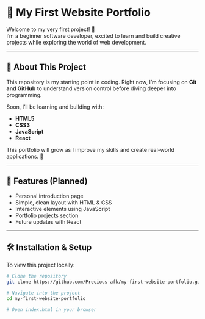 # 🌱 My First Website Portfolio

Welcome to my very first project! 🎉  
I’m a beginner software developer, excited to learn and build creative projects while exploring the world of web development.

---

## 📖 About This Project
This repository is my starting point in coding. Right now, I’m focusing on **Git and GitHub** to understand version control before diving deeper into programming.  

Soon, I’ll be learning and building with:
- **HTML5**
- **CSS3**
- **JavaScript**
- **React**

This portfolio will grow as I improve my skills and create real-world applications. 🚀

---

## 🚀 Features (Planned)
- Personal introduction page  
- Simple, clean layout with HTML & CSS  
- Interactive elements using JavaScript  
- Portfolio projects section  
- Future updates with React  

---

## 🛠️ Installation & Setup
To view this project locally:

```bash
# Clone the repository
git clone https://github.com/Precious-afk/my-first-website-portfolio.git

# Navigate into the project
cd my-first-website-portfolio

# Open index.html in your browser
